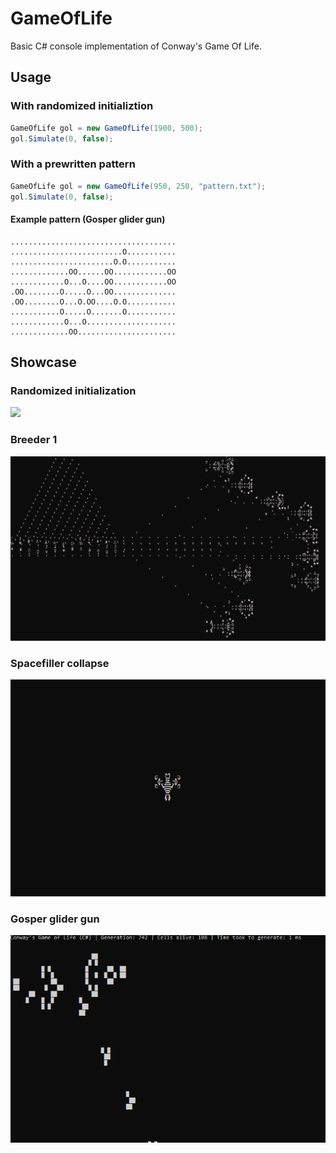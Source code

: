 # GameOfLife
Basic C# console implementation of Conway's Game Of Life.
## Usage
### With randomized initializtion
```C#
GameOfLife gol = new GameOfLife(1900, 500);
gol.Simulate(0, false);
```
### With a prewritten pattern
```C#
GameOfLife gol = new GameOfLife(950, 250, "pattern.txt");
gol.Simulate(0, false);
```
#### Example pattern (Gosper glider gun)
```
.....................................
.........................O...........
.......................O.O...........
.............OO......OO............OO
............O...O....OO............OO
.OO........O.....O...OO..............
.OO........O...O.OO....O.O...........
...........O.....O.......O...........
............O...O....................
.............OO......................
```
## Showcase
### Randomized initialization
![](https://github.com/immortalized/GameOfLife/blob/main/Showcase/randomizedinit.gif)
### Breeder 1
![](https://github.com/immortalized/GameOfLife/blob/main/Showcase/breeder_1.gif)
### Spacefiller collapse
![](https://github.com/immortalized/GameOfLife/blob/main/Showcase/spacefiller_collapse.gif)
### Gosper glider gun
![](https://github.com/immortalized/GameOfLife/blob/main/Showcase/gosperglidergun.gif)
